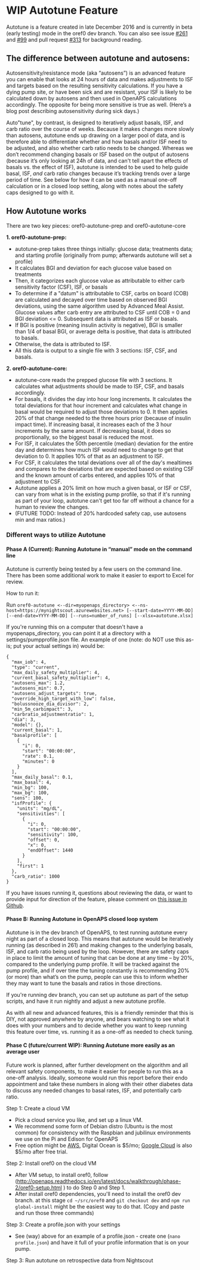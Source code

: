 # WIP Autotune Feature

Autotune is a feature created in late December 2016 and is currently in beta (early testing) mode in the oref0 dev branch.  You can also see issue [#261](https://github.com/openaps/oref0/issues/261) and [#99](https://github.com/openaps/oref0/issues/99) and pull request [#313](https://github.com/openaps/oref0/pull/313) for background reading.

## The difference between autotune and autosens:

Autosensitivity/resistance mode (aka “autosens”) is an advanced feature you can enable that looks at 24 hours of data and makes adjustments to ISF and targets based on the resulting sensitivity calculations. If you have a dying pump site, or have been sick and are resistant, your ISF is likely to be calculated down by autosens and then used in OpenAPS calculations accordingly. The opposite for being more sensitive is true as well. (Here’s a blog post describing autosensitivity during sick days.)

Auto"tune", by contrast, is designed to iteratively adjust basals, ISF, and carb ratio over the course of weeks.  Because it makes changes more slowly than autosens, autotune ends up drawing on a larger pool of data, and is therefore able to differentiate whether and how basals and/or ISF need to be adjusted, and also whether carb ratio needs to be changed. Whereas we don’t recommend changing basals or ISF based on the output of autosens (because it’s only looking at 24h of data, and can't tell apart the effects of basals vs. the effect of ISF), autotune is intended to be used to help guide basal, ISF, *and* carb ratio changes because it’s tracking trends over a large period of time. See below for how it can be used as a manual one-off calculation or in a closed loop setting, along with notes about the safety caps designed to go with it.

## How Autotune works

There are two key pieces: oref0-autotune-prep and oref0-autotune-core

**1. oref0-autotune-prep:**

* autotune-prep takes three things initially: glucose data; treatments data; and starting profile (originally from pump; afterwards autotune will set a profile)
* It calculates BGI and deviation for each glucose value based on treatments
* Then, it categorizes each glucose value as attributable to either carb sensitivity factor (CSF), ISF, or basals
* To determine if a "datum" is attributable to CSF, carbs on board (COB) are calculated and decayed over time based on observed BGI deviations, using the same algorithm used by Advanced Meal Assist. Glucose values after carb entry are attributed to CSF until COB = 0 and BGI deviation <= 0. Subsequent data is attributed as ISF or basals.
* If BGI is positive (meaning insulin activity is negative), BGI is smaller than 1/4 of basal BGI, or average delta is positive, that data is attributed to basals.
* Otherwise, the data is attributed to ISF.
* All this data is output to a single file with 3 sections: ISF, CSF, and basals.

**2. oref0-autotune-core:**

* autotune-core reads the prepped glucose file with 3 sections. It calculates what adjustments should be made to ISF, CSF, and basals accordingly.
* For basals, it divides the day into hour long increments. It calculates the total deviations for that hour increment and calculates what change in basal would be required to adjust those deviations to 0. It then applies 20% of that change needed to the three hours prior (because of insulin impact time). If increasing basal, it increases each of the 3 hour increments by the same amount. If decreasing basal, it does so proportionally, so the biggest basal is reduced the most.
* For ISF, it calculates the 50th percentile (median) deviation for the entire day and determines how much ISF would need to change to get that deviation to 0. It applies 10% of that as an adjustment to ISF.
* For CSF, it calculates the total deviations over all of the day's mealtimes and compares to the deviations that are expected based on existing CSF and the known amount of carbs entered, and applies 10% of that adjustment to CSF.
* Autotune applies a 20% limit on how much a given basal, or ISF or CSF, can vary from what is in the existing pump profile, so that if it's running as part of your loop, autotune can't get too far off without a chance for a human to review the changes.
* (FUTURE TODO: Instead of 20% hardcoded safety cap, use autosens min and max ratios.)

### Different ways to utilize Autotune

#### Phase A (Current): Running Autotune in “manual” mode on the command line

Autotune is currently being tested by a few users on the command line. There has been some additional work to make it easier to export to Excel for review.

How to run it:

Run `oref0-autotune <--dir=myopenaps_directory> <--ns-host=https://mynightscout.azurewebsites.net> [--start-date=YYYY-MM-DD] [--end-date=YYYY-MM-DD] [--runs=number_of_runs] [--xlsx=autotune.xlsx]`

If you're running this on a computer that doesn't have a myopenaps_directory, you can point it at a directory with a settings/pumpprofile.json file.  An example of one (note: do NOT use this as-is; put your actual settings in) would be:
```
{
  "max_iob": 4,
  "type": "current",
  "max_daily_safety_multiplier": 4,
  "current_basal_safety_multiplier": 4,
  "autosens_max": 1.2,
  "autosens_min": 0.7,
  "autosens_adjust_targets": true,
  "override_high_target_with_low": false,
  "bolussnooze_dia_divisor": 2,
  "min_5m_carbimpact": 3,
  "carbratio_adjustmentratio": 1,
  "dia": 3,
  "model": {},
  "current_basal": 1,
  "basalprofile": [
    {
      "i": 0,
      "start": "00:00:00",
      "rate": 0.1,
      "minutes": 0
    }
  ],
  "max_daily_basal": 0.1,
  "max_basal": 4,
  "min_bg": 100,
  "max_bg": 100,
  "sens": 100,
  "isfProfile": {
    "units": "mg/dL",
    "sensitivities": [
      {
        "i": 0,
        "start": "00:00:00",
        "sensitivity": 100,
        "offset": 0,
        "x": 0,
        "endOffset": 1440
      }
    ],
    "first": 1
  },
  "carb_ratio": 1000
}
```

If you have issues running it, questions about reviewing the data, or want to provide input for direction of the feature, please comment on [this issue in Github](https://github.com/openaps/oref0/issues/261).


#### Phase B: Running Autotune in OpenAPS closed loop system

Autotune is in the dev branch of OpenAPS, to test running autotune every night as part of a closed loop. This means that autotune would be iteratively running (as described in 261) and making changes to the underlying basals, ISF, and carb ratio being used by the loop. However, there are safety caps in place to limit the amount of tuning that can be done at any time – by 20%, compared to the underlying pump profile. It will be tracked against the pump profile, and if over time the tuning constantly is recommending 20% (or more) than what’s on the pump, people can use this to inform whether they may want to tune the basals and ratios in those directions.

If you're running dev branch, you can set up autotune as part of the setup scripts, and have it run nightly and adjust a new autotune profile.

As with all new and advanced features, this is a friendly reminder that this is DIY, not approved anywhere by anyone, and bears watching to see what it does with your numbers and to decide whether you want to keep running this feature over time, vs. running it as a one-off as needed to check tuning.

#### Phase C (future/current WIP): Running Autotune more easily as an average user

Future work is planned, after further development on the algorithm and all relevant safety components, to make it easier for people to run this as a one-off analysis. Ideally, someone would run this report before their endo appointment and take these numbers in along with their other diabetes data to discuss any needed changes to basal rates, ISF, and potentially carb ratio.

Step 1: Create a cloud VM
* Pick a cloud service you like, and set up a linux VM. 
* We recommend some form of Debian distro (Ubuntu is the most common) for consistency with the Raspbian and jubilinux environments we use on the Pi and Edison for OpenAPS
* Free option might be [AWS](https://aws.amazon.com/free/), Digital Ocean is $5/mo; [Google Cloud](https://cloud.google.com/free-trial/) is also $5/mo after free trial.

Step 2: Install oref0 on the cloud VM
* After VM setup, to install oref0, follow (http://openaps.readthedocs.io/en/latest/docs/walkthrough/phase-2/oref0-setup.html ) to do Step 0 and Step 1.
* After install oref0 dependencies, you'll need to install the oref0 dev branch. at this stage `cd ~/src/oref0` and `git checkout dev` and `npm run global-install` might be the easiest way to do that. (Copy and paste and run those three commands)

Step 3: Create a profile.json with your settings
* See (way) above for an example of a profile.json - create one (`nano profile.json`) and have it full of your profile information that is on your pump.

Step 3: Run autotune on retrospective data from Nightscout
